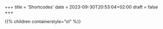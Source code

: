 +++
title = 'Shortcodes'
date = 2023-09-30T20:53:04+02:00
draft = false
+++


{{% children containerstyle="ol" %}}

<style>
    h1 {
        font-weight: 500;
    }

    ol {
        font-size: 40px;
        font-weight: 400;
    }

    ol li {
        margin: 50px;
    }
</style>


